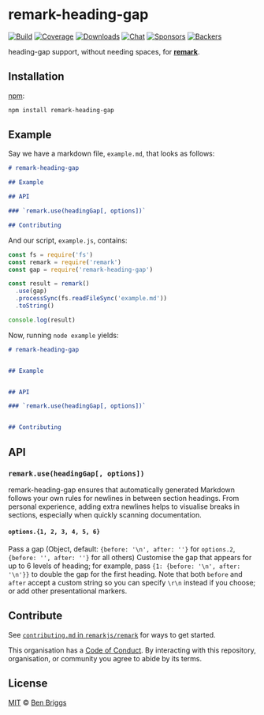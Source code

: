 # remark-heading-gap

[![Build][build-badge]][build]
[![Coverage][coverage-badge]][coverage]
[![Downloads][downloads-badge]][downloads]
[![Chat][chat-badge]][chat]
[![Sponsors][sponsors-badge]][collective]
[![Backers][backers-badge]][collective]

heading-gap support, without needing spaces, for [**remark**][remark].


## Installation

[npm][]:

```bash
npm install remark-heading-gap
```


## Example

Say we have a markdown file, `example.md`, that looks as follows:

```markdown
# remark-heading-gap

## Example

## API

### `remark.use(headingGap[, options])`

## Contributing
```

And our script, `example.js`, contains:

```javascript
const fs = require('fs')
const remark = require('remark')
const gap = require('remark-heading-gap')

const result = remark()
  .use(gap)
  .processSync(fs.readFileSync('example.md'))
  .toString()

console.log(result)
```

Now, running `node example` yields:

```markdown
# remark-heading-gap


## Example


## API

### `remark.use(headingGap[, options])`


## Contributing
```


## API

### `remark.use(headingGap[, options])`

remark-heading-gap ensures that automatically generated Markdown follows your
own rules for newlines in between section headings.
From personal experience, adding extra newlines helps to visualise breaks in
sections, especially when quickly scanning documentation.

#### `options.{1, 2, 3, 4, 5, 6}`

Pass a gap (Object, default: `{before: '\n', after: ''}` for `options.2`,
`{before: '', after: ''}` for all others)
Customise the gap that appears for up to 6 levels of heading; for example,
pass `{1: {before: '\n', after: '\n'}}` to double the gap for the first heading.
Note that both `before` and `after` accept a custom string so you can specify
`\r\n` instead if you choose; or add other presentational markers.


## Contribute

See [`contributing.md` in `remarkjs/remark`][contributing] for ways to get
started.

This organisation has a [Code of Conduct][coc].  By interacting with this
repository, organisation, or community you agree to abide by its terms.


## License

[MIT][license] © [Ben Briggs][author]

<!-- Definitions -->

[build-badge]: https://img.shields.io/travis/remarkjs/remark-heading-gap.svg

[build]: https://travis-ci.org/remarkjs/remark-heading-gap

[coverage-badge]: https://img.shields.io/codecov/c/github/remarkjs/remark-heading-gap.svg

[coverage]: https://codecov.io/github/remarkjs/remark-heading-gap

[downloads-badge]: https://img.shields.io/npm/dm/remark-heading-gap.svg

[downloads]: https://www.npmjs.com/package/remark-heading-gap

[chat-badge]: https://img.shields.io/badge/join%20the%20community-on%20spectrum-7b16ff.svg

[chat]: https://spectrum.chat/unified/remark

[sponsors-badge]: https://opencollective.com/unified/sponsors/badge.svg

[backers-badge]: https://opencollective.com/unified/backers/badge.svg

[collective]: https://opencollective.com/unified

[license]: license

[author]: http://beneb.info

[npm]: https://docs.npmjs.com/cli/install

[remark]: https://github.com/remarkjs/remark

[contributing]: https://github.com/remarkjs/remark/blob/master/contributing.md

[coc]: https://github.com/remarkjs/remark/blob/master/code-of-conduct.md
